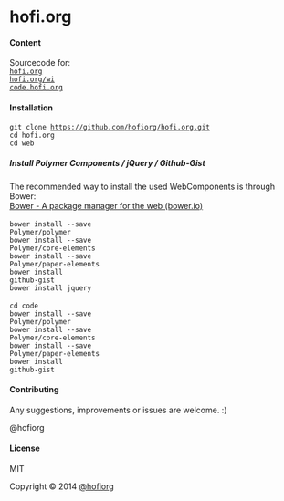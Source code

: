 hofi.org
========

#### Content

Sourcecode for: <br/>
<code>[hofi.org](http://hofi.org)</code><br/>
<code>[hofi.org/wi](http://hofi.org/wi)</code><br/>
<code>[code.hofi.org](http://code.hofi.org)</code><br/>

#### Installation

<code>git clone https://github.com/hofiorg/hofi.org.git</code><br/>
<code>cd hofi.org</code><br/>
<code>cd web</code><br/>

##### Install Polymer Components / jQuery / Github-Gist

The recommended way to install the used WebComponents is through Bower:<br/>
[Bower - A package manager for the web (bower.io)](http://www.bower.io/)<br/><br/>
<code>bower install --save Polymer/polymer</code><br/>
<code>bower install --save Polymer/core-elements</code><br/>
<code>bower install --save Polymer/paper-elements</code><br/>
<code>bower install github-gist</code><br/>
<code>bower install jquery</code><br/>
<br/>
<code>cd code</code><br/>
<code>bower install --save Polymer/polymer</code><br/>
<code>bower install --save Polymer/core-elements</code><br/>
<code>bower install --save Polymer/paper-elements</code><br/>
<code>bower install github-gist</code><br/>

#### Contributing
Any suggestions, improvements or issues are welcome. :)

@hofiorg

#### License
MIT

Copyright &copy; 2014 [@hofiorg](https://github.com/hofiorg)
